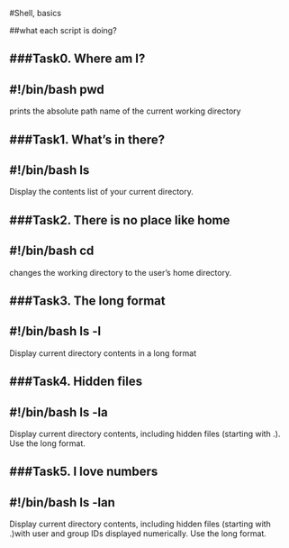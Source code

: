 #Shell, basics

##what each script is doing?

###Task0. Where am I?
---------------------
#!/bin/bash
pwd
---------------------
prints the absolute path name of the current working directory


###Task1. What’s in there?
---------------------
#!/bin/bash
ls
---------------------
Display the contents list of your current directory.


###Task2. There is no place like home
---------------------
#!/bin/bash
cd
---------------------
changes the working directory to the user’s home directory.


###Task3. The long format
---------------------
#!/bin/bash
ls -l
---------------------
Display current directory contents in a long format


###Task4. Hidden files
---------------------
#!/bin/bash
ls -la
---------------------
Display current directory contents, including hidden files (starting with .). Use the long format.


###Task5. I love numbers
---------------------
#!/bin/bash
ls -lan
---------------------
Display current directory contents, including hidden files (starting with .)with user and group IDs displayed numerically. Use the long format.


